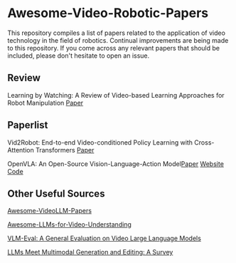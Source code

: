 # Awesome-Video-Robotic-Papers

This repository compiles a list of papers related to the application of video technology in the field of robotics.  Continual improvements are being made to this repository. If you come across any relevant papers that should be included, please don't hesitate to open an issue.

## Review 
Learning by Watching: A Review of Video-based Learning Approaches for Robot Manipulation [Paper](https://arxiv.org/abs/2402.07127)

## Paperlist

Vid2Robot: End-to-end Video-conditioned Policy Learning with Cross-Attention Transformers [Paper](https://arxiv.org/abs/2403.12943)

OpenVLA: An Open-Source Vision-Language-Action Model[Paper](https://arxiv.org/abs/2406.09246) [Website](https://openvla.github.io/) [Code](https://github.com/openvla/openvla)
## Other Useful Sources

[Awesome-VideoLLM-Papers](https://github.com/yyyujintang/Awesome-VideoLLM-Papers)

[Awesome-LLMs-for-Video-Understanding](https://github.com/yunlong10/Awesome-LLMs-for-Video-Understanding)

[VLM-Eval: A General Evaluation on Video Large Language Models](https://github.com/zyayoung/Awesome-Video-LLMs)

[LLMs Meet Multimodal Generation and Editing: A Survey](https://github.com/YingqingHe/Awesome-LLMs-meet-Multimodal-Generation)

